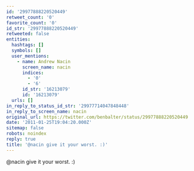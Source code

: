 ```yaml
---
id: '29977888220520449'
retweet_count: '0'
favorite_count: '0'
id_str: '29977888220520449'
retweeted: false
entities:
  hashtags: []
  symbols: []
  user_mentions:
    - name: Andrew Nacin
      screen_name: nacin
      indices:
        - '0'
        - '6'
      id_str: '16213079'
      id: '16213079'
  urls: []
in_reply_to_status_id_str: '29977714047848448'
in_reply_to_screen_name: nacin
original_url: https://twitter.com/benbalter/status/29977888220520449
date: '2011-01-25T19:04:20.000Z'
sitemap: false
robots: noindex
reply: true
title: '@nacin give it your worst. :)'
---
```


@nacin give it your worst. :)